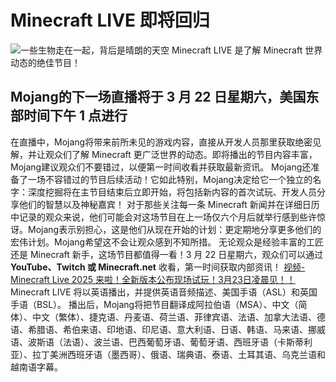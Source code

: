 # Minecraft LIVE 即将回归

![一些生物走在一起，背后是晴朗的天空](https://zh.minecraft.wiki/images/thumb/MC_Live_Announcement_Key_Art.jpeg/1280px-MC_Live_Announcement_Key_Art.jpeg?da3e0 "一些生物走在一起，背后是晴朗的天空")
Minecraft LIVE 是了解 Minecraft 世界动态的绝佳节目！

## Mojang的下一场直播将于 3 月 22 日星期六，美国东部时间下午 1 点进行

在直播中，Mojang将带来前所未见的游戏内容，直接从开发人员那里获取绝密见解，并让观众们了解 Minecraft 更广泛世界的动态。即将播出的节目内容丰富，Mojang建议观众们不要错过，以便第一时间收看并获取最新资讯。
Mojang还准备了一场不容错过的节目后续活动！它如此特别，Mojang决定给它一个独立的名字：深度挖掘将在主节目结束后立即开始，将包括新内容的首次试玩、开发人员分享他们的智慧以及神秘嘉宾！
对于那些关注每一条 Minecraft 新闻并在详细日历中记录的观众来说，他们可能会对这场节目在上一场仅六个月后就举行感到些许惊讶。Mojang表示别担心，这是他们从现在开始的计划：更定期地分享更多他们的宏伟计划。Mojang希望这不会让观众感到不知所措。
无论观众是经验丰富的工匠还是 Minecraft 新手，这场节目都值得一看！3 月 22 日星期六，观众们可以通过 **YouTube、Twitch 或 Minecraft.net** 收看，第一时间获取内部资讯！
[视频-Minecraft Live 2025 来啦！全新版本公布现场试玩！3月23日凌晨见！！](https://www.bilibili.com/video/BV1mF9oYmEES/?share_source=copy_web&vd_source=6cb742f6cbefcac62080b0ca2b61b053)
Minecraft LIVE 将以英语播出，并提供英语音频描述、美国手语（ASL）和英国手语（BSL）。
播出后，Mojang将把节目翻译成阿拉伯语（MSA）、中文（简体）、中文（繁体）、捷克语、丹麦语、荷兰语、菲律宾语、法语、加拿大法语、德语、希腊语、希伯来语、印地语、印尼语、意大利语、日语、韩语、马来语、挪威语、波斯语（法语）、波兰语、巴西葡萄牙语、葡萄牙语、西班牙语（卡斯蒂利亚）、拉丁美洲西班牙语（墨西哥）、俄语、瑞典语、泰语、土耳其语、乌克兰语和越南语字幕。
